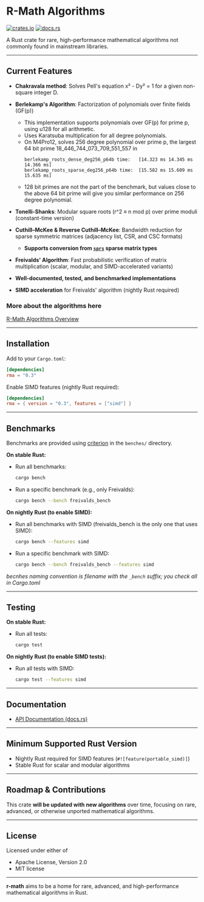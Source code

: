 # R-Math Algorithms

[![crates.io](https://img.shields.io/crates/v/rma.svg)](https://crates.io/crates/rma)
[![docs.rs](https://docs.rs/rma/badge.svg)](https://docs.rs/rma)

A Rust crate for rare, high-performance mathematical algorithms not commonly found in mainstream libraries.

---

## Current Features
- **Chakravala method**: Solves Pell's equation x² - Dy² = 1 for a given non-square integer D.
- **Berlekamp's Algorithm**: Factorization of polynomials over finite fields (GF(p))
    - This implementation supports polynomials over GF(p) for prime p, using u128 for all arithmetic.
    - Uses Karatsuba multiplication for all degree polynomials.
    - On M4Pro12, solves 256 degree polynomial over prime p, the largest 64 bit prime 18_446_744_073_709_551_557 in 
      ```
      berlekamp_roots_dense_deg256_p64b time:   [14.323 ms 14.345 ms 14.366 ms]
      berlekamp_roots_sparse_deg256_p64b time:  [15.582 ms 15.609 ms 15.635 ms]
      ```
    - 128 bit primes are not the part of the benchmark, but values close to the above 64 bit prime will give you similar performance on 256 degree polynomial.

- **Tonelli-Shanks**: Modular square roots (r^2 ≡ n mod p) over prime moduli (constant-time version)
- **Cuthill–McKee & Reverse Cuthill–McKee**: Bandwidth reduction for sparse symmetric matrices (adjacency list, CSR, and CSC formats)
    - **Supports conversion from [`sprs`](https://crates.io/crates/sprs) sparse matrix types**
- **Freivalds' Algorithm**: Fast probabilistic verification of matrix multiplication (scalar, modular, and SIMD-accelerated variants)

- **Well-documented, tested, and benchmarked implementations**
- **SIMD acceleration** for Freivalds' algorithm (nightly Rust required)

### More about the algorithms here

[R-Math Algorithms Overview](R-Math-Algorithms-Overview.md)

---

## Installation

Add to your `Cargo.toml`:

```toml
[dependencies]
rma = "0.3"
```

Enable SIMD features (nightly Rust required):

```toml
[dependencies]
rma = { version = "0.3", features = ["simd"] }
```
---

## Benchmarks

Benchmarks are provided using [criterion](https://crates.io/crates/criterion) in the `benches/` directory.

**On stable Rust:**
- Run all benchmarks:
  ```sh
  cargo bench
  ```
- Run a specific benchmark (e.g., only Freivalds):
  ```sh
  cargo bench --bench freivalds_bench
  ```

**On nightly Rust (to enable SIMD):**
- Run all benchmarks with SIMD (freivalds_bench is the only one that uses SIMD):
  ```sh
  cargo bench --features simd
  ```
- Run a specific benchmark with SIMD:
  ```sh
  cargo bench --bench freivalds_bench --features simd
  ```

*becnhes naming convention is filename with the `_bench` suffix; you check all in Cargo.toml*

---

## Testing

**On stable Rust:**
- Run all tests:
  ```sh
  cargo test
  ```

**On nightly Rust (to enable SIMD tests):**
- Run all tests with SIMD:
  ```sh
  cargo test --features simd
  ```

---

## Documentation

- [API Documentation (docs.rs)](https://docs.rs/rma)

---

## Minimum Supported Rust Version

- Nightly Rust required for SIMD features (`#![feature(portable_simd)]`)
- Stable Rust for scalar and modular algorithms

---

## Roadmap & Contributions

This crate **will be updated with new algorithms** over time, focusing on rare, advanced, or otherwise unported mathematical algorithms.

---

## License

Licensed under either of
- Apache License, Version 2.0
- MIT license

---

**r-math** aims to be a home for rare, advanced, and high-performance mathematical algorithms in Rust.
